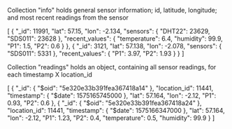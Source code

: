 Collection "info" holds general sensor information; id, latitude, longitude; and most recent readings from the sensor

[
  {
    "_id": 11991,
    "lat": 57.15,
    "lon": -2.134,
    "sensors": { "DHT22": 23629, "SDS011": 23628 },
    "recent_values": {
      "temperature": 6.4,
      "humidity": 99.9,
      "P1": 1.5,
      "P2": 0.6
    }
  },
  {
    "_id": 3121,
    "lat": 57.138,
    "lon": -2.078,
    "sensors": { "SDS011": 5331 },
    "recent_values": { "P1": 3.97, "P2": 1.93 }
  }
]



Collection "readings" holds an object, containing all sensor readings, for each timestamp X location_id

[
  {
    "_id": { "$oid": "5e320e33b391fea367418a14" },
    "location_id": 11441,
    "timestamp": { "$date": 1575165745000 },
    "lat": 57.164,
    "lon": -2.12,
    "P1": 0.93,
    "P2": 0.6
  },
  {
    "_id": { "$oid": "5e320e33b391fea367418a24" },
    "location_id": 11441,
    "timestamp": { "$date": 1575166347000 },
    "lat": 57.164,
    "lon": -2.12,
    "P1": 1.23,
    "P2": 0.4,
    "temperature": 0.5,
    "humidity": 99.9
  }
]
